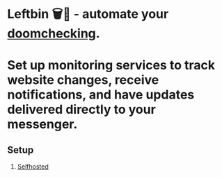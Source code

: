 # Leftbin 🗑️📃 - automate your [doomchecking](https://link.springer.com/article/10.1007/s11229-024-04602-2).

# Set up monitoring services to track website changes, receive notifications, and have updates delivered directly to your messenger.

## Setup

1. [Selfhosted](./docs/setup/selfhosted.md)
